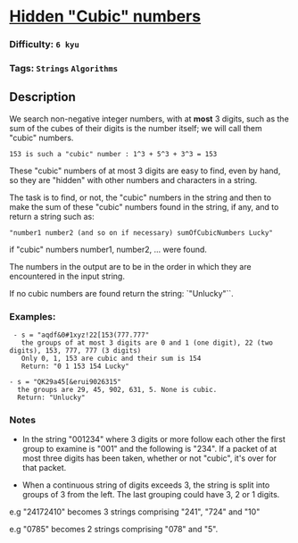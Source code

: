 # [Hidden "Cubic" numbers](https://www.codewars.com/kata/55031bba8cba40ada90011c4)

### Difficulty: `6 kyu`

### Tags: `Strings` `Algorithms`

## Description

We search non-negative integer numbers, with at **most** 3 digits, such as the sum of the cubes of their digits is the number itself; we will call them "cubic" numbers.

```
153 is such a "cubic" number : 1^3 + 5^3 + 3^3 = 153
```

These "cubic" numbers of at most 3 digits are easy to find, even by hand, so they are "hidden" with other numbers and characters in a string.

The task is to find, or not, the "cubic" numbers in the string and then to make the sum of these "cubic" numbers found in the string, if any, and to return a string such as:

```
"number1 number2 (and so on if necessary) sumOfCubicNumbers Lucky" 
```

if "cubic" numbers number1, number2, ... were found.

The numbers in the output are to be in the order in which they are encountered in the input string.

If no cubic numbers are found return the string: `"Unlucky"``.

### Examples:

```
 - s = "aqdf&0#1xyz!22[153(777.777" 
   the groups of at most 3 digits are 0 and 1 (one digit), 22 (two digits), 153, 777, 777 (3 digits)
   Only 0, 1, 153 are cubic and their sum is 154
   Return: "0 1 153 154 Lucky"

- s = "QK29a45[&erui9026315"
  the groups are 29, 45, 902, 631, 5. None is cubic.
  Return: "Unlucky"
```

### Notes
- In the string "001234" where 3 digits or more follow each other the first group to examine is "001" and the following is "234". If a packet of at most three digits has been taken, whether or not "cubic", it's over for that packet.

- When a continuous string of digits exceeds 3, the string is split into groups of 3 from the left. The last grouping could have 3, 2 or 1 digits.

e.g "24172410" becomes 3 strings comprising "241", "724" and "10"

e.g "0785" becomes 2 strings comprising "078" and "5".

